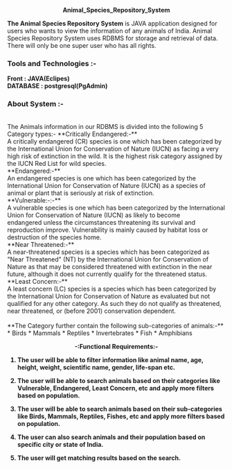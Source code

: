 <p align="center" size=5>
	<B>Animal_Species_Repository_System</b>
<p align="center">
	
**The Animal Species Repository System** is JAVA application designed for users who wants to view the information of any animals of India. Animal Species Repository System uses RDBMS for storage and retrieval of data. There will only be one super user who has all rights.

### Tools and Technologies :-
**Front     :  JAVA(Eclipes)**<br>
**DATABASE    :  postgresql(PgAdmin)**
<br>
### About System :-
<br>
The Animals information in our RDBMS is divided into the following 5 Category types:-
**Critically Endangered:-**<br>
A critically endangered (CR) species is one which has been categorized by the International Union for Conservation of Nature (IUCN) as facing a very high risk of extinction in the wild. It is the highest risk category assigned by the IUCN Red List for wild species.
<br>
**Endangered:-**<br>
An endangered species is one which has been categorized by the International Union for Conservation of Nature (IUCN) as a species of animal or plant that is seriously at risk of extinction.
<br>
**Vulnerable:-:-**<br>
A vulnerable species is one which has been categorized by the International Union for Conservation of Nature (IUCN) as likely to become endangered unless the circumstances threatening its survival and reproduction improve. Vulnerability is mainly caused by habitat loss or destruction of the species home.<br>
**Near Threatened:-**<br>
A near-threatened species is a species which has been categorized as "Near Threatened" (NT) by the International Union for Conservation of Nature as that may be considered threatened with extinction in the near future, although it does not currently qualify for the threatened status.<br>
**Least Concern:-**<Br>
A least concern (LC) species is a species which has been categorized by the International Union for Conservation of Nature as evaluated but not qualified for any other category. As such they do not qualify as threatened, near threatened, or (before 2001) conservation dependent.<br><br>	
**The Category further contain the following sub-categories of animals:-**
* Birds
* Mammals
* Reptiles
* Invertebrates
* Fish
* Amphibians

<p align="center"><b>-:Functional Requirements:-</p>

1. The user will be able to filter information like animal name, age, height, weight, scientific name, gender, life-span etc.

2. The user will be able to search animals based on their categories like Vulnerable, Endangered, Least Concern, etc and apply more filters based on population.

3. The user will be able to search animals based on their sub-categories like Birds, Mammals, Reptiles, Fishes, etc and apply more filters based on population.

4. The user can also search animals and their population based on specific city or state of India.

5. The user will get matching results based on the search.




